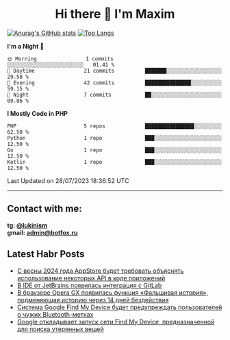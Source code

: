 ## <h1 align="center">Hi there 👋 I'm Maxim</h1>

[![Anurag's GitHub stats](https://github-readme-stats.vercel.app/api?username=lukinism)](https://github.com/anuraghazra/github-readme-stats) [![Top Langs](https://github-readme-stats.vercel.app/api/top-langs/?username=lukinism)](https://github.com/anuraghazra/github-readme-stats)

<!--START_SECTION:waka-->
**I'm a Night 🦉** 

```text
🌞 Morning                1 commits           ░░░░░░░░░░░░░░░░░░░░░░░░░   01.41 % 
🌆 Daytime                21 commits          ███████░░░░░░░░░░░░░░░░░░   29.58 % 
🌃 Evening                42 commits          ███████████████░░░░░░░░░░   59.15 % 
🌙 Night                  7 commits           ██░░░░░░░░░░░░░░░░░░░░░░░   09.86 % 
```


**I Mostly Code in PHP** 

```text
PHP                      5 repos             ████████████████░░░░░░░░░   62.50 % 
Python                   1 repo              ███░░░░░░░░░░░░░░░░░░░░░░   12.50 % 
Go                       1 repo              ███░░░░░░░░░░░░░░░░░░░░░░   12.50 % 
Kotlin                   1 repo              ███░░░░░░░░░░░░░░░░░░░░░░   12.50 % 
```




 Last Updated on 28/07/2023 18:36:52 UTC
<!--END_SECTION:waka-->
___
## Contact with me:
**tg: [@lukinism](https://t.me/lukinism)  
gmail: admin@botfox.ru**

## Latest Habr Posts
<!-- BLOG-POST-LIST:START -->
- [С весны 2024 года AppStore будет требовать объяснять использование некоторых API в коде приложений](https://habr.com/ru/news/751128/)
- [В IDE от JetBrains появилась интеграция с GitLab](https://habr.com/ru/news/750964/)
- [В браузере Opera GX появилась функция «Фальшивая история», подменяющая историю через 14 дней бездействия](https://habr.com/ru/news/750910/)
- [Система Google Find My Device будет предупреждать пользователей о чужих Bluetooth-метках](https://habr.com/ru/news/750908/)
- [Google откладывает запуск сети Find My Device, предназначенной для поиска утерянных вещей](https://habr.com/ru/news/750900/)
<!-- BLOG-POST-LIST:END -->
